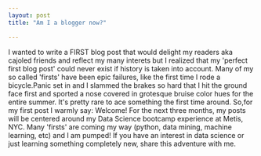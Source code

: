 ```yaml
---
layout: post
title: "Am I a blogger now?"

---
```


 I wanted to write a FIRST blog post that would delight my readers aka cajoled friends and reflect my many interets but I realized that my 'perfect first blog post' could never exist if history is taken into account. Many of my so called 'firsts' have been epic failures, like the first time I rode a bicycle.Panic set in and I slammed the brakes so hard that I hit the ground face first and sported a nose covered in grotesque bruise color hues for the entire summer. It's pretty rare to ace something the first time around. So,for my first post I warmly say: Welcome! For the next three months, my posts will be centered around my Data Science bootcamp experience at Metis, NYC. Many 'firsts' are coming my way (python, data mining, machine learning, etc) and I am pumped! If you have an interest in data science or just learning something completely new, share this adventure with me. 


 

 